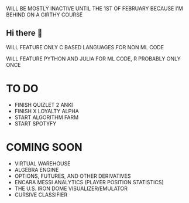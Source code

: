 WILL BE MOSTLY INACTIVE UNTIL THE 1ST OF FEBRUARY BECAUSE I'M BEHIND ON A GIRTHY COURSE

## Hi there 👋
WILL FEATURE ONLY C BASED LANGUAGES FOR NON ML CODE

WILL FEATURE PYTHON AND JULIA FOR ML CODE, R PROBABLY ONLY ONCE

# TO DO
- FINISH QUIZLET 2 ANKI
- FINISH X LOYALTY ALPHA
- START ALGORITHM FARM
- START SPOTYFY 

# COMING SOON
- VIRTUAL WAREHOUSE
- ALGEBRA ENGINE
- OPTIONS, FUTURES, AND OTHER DERIVATIVES
- ENCARA MESSI ANALYTICS (PLAYER POSITION STATISTICS)
- THE U.S. IRON DOME VISUALIZER/EMULATOR
- CURSIVE CLASSIFIER
<!--
**CHRISSY-FRANKY/CHRISSY-FRANKY** is a ✨ _special_ ✨ repository because its `README.md` (this file) appears on your GitHub profile.

Here are some ideas to get you started:

- 🔭 I’m currently working on ...
- 🌱 I’m currently learning ...
- 👯 I’m looking to collaborate on ...
- 🤔 I’m looking for help with ...
- 💬 Ask me about ...
- 📫 How to reach me: ...
- 😄 Pronouns: ...
- ⚡ Fun fact: ...
-->
